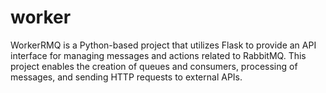 # worker
WorkerRMQ is a Python-based project that utilizes Flask to provide an API interface for managing messages and actions related to RabbitMQ. This project enables the creation of queues and consumers, processing of messages, and sending HTTP requests to external APIs.
